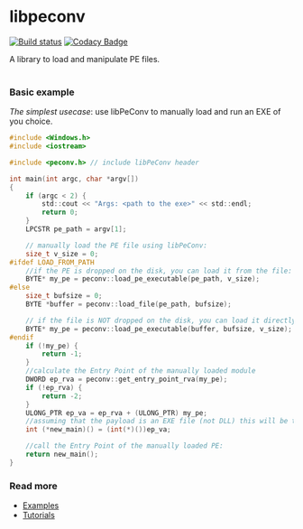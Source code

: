 # libpeconv
[![Build status](https://ci.appveyor.com/api/projects/status/pqo6ob148pf5b352?svg=true)](https://ci.appveyor.com/project/hasherezade/libpeconv)
[![Codacy Badge](https://api.codacy.com/project/badge/Grade/55911b033cf145d38d6e38a0c005b686)](https://www.codacy.com/manual/hasherezade/libpeconv?utm_source=github.com&amp;utm_medium=referral&amp;utm_content=hasherezade/libpeconv&amp;utm_campaign=Badge_Grade)

A library to load and manipulate PE files.<br/>
</br>

### Basic example

*The simplest usecase*: use libPeConv to manually load and run an EXE of you choice.

```C
#include <Windows.h>
#include <iostream>

#include <peconv.h> // include libPeConv header

int main(int argc, char *argv[])
{
    if (argc < 2) {
        std::cout << "Args: <path to the exe>" << std::endl;
        return 0;
    }
    LPCSTR pe_path = argv[1];

    // manually load the PE file using libPeConv:
    size_t v_size = 0;
#ifdef LOAD_FROM_PATH
    //if the PE is dropped on the disk, you can load it from the file:
    BYTE* my_pe = peconv::load_pe_executable(pe_path, v_size);
#else
    size_t bufsize = 0;
    BYTE *buffer = peconv::load_file(pe_path, bufsize);

    // if the file is NOT dropped on the disk, you can load it directly from a memory buffer:
    BYTE* my_pe = peconv::load_pe_executable(buffer, bufsize, v_size);
#endif
    if (!my_pe) {
        return -1;
    }
    //calculate the Entry Point of the manually loaded module
    DWORD ep_rva = peconv::get_entry_point_rva(my_pe);
    if (!ep_rva) {
        return -2;
    }
    ULONG_PTR ep_va = ep_rva + (ULONG_PTR) my_pe;
    //assuming that the payload is an EXE file (not DLL) this will be the simplest prototype of the main:
    int (*new_main)() = (int(*)())ep_va;

    //call the Entry Point of the manually loaded PE:
    return new_main();
}

```

### Read more
+   [Examples](https://github.com/hasherezade/libpeconv/tree/master/tests)
+   [Tutorials](https://hshrzd.wordpress.com/tag/libpeconv/)
